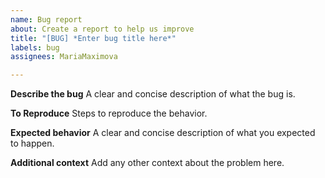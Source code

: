 ```yaml
---
name: Bug report
about: Create a report to help us improve
title: "[BUG] *Enter bug title here*"
labels: bug
assignees: MariaMaximova

---
```


**Describe the bug**
A clear and concise description of what the bug is.

**To Reproduce**
Steps to reproduce the behavior.

**Expected behavior**
A clear and concise description of what you expected to happen.

**Additional context**
Add any other context about the problem here.
